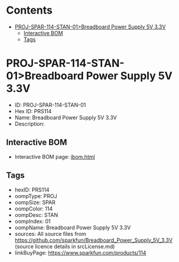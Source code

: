



Contents
========

* [PROJ-SPAR-114-STAN-01>Breadboard Power Supply 5V 3.3V](#proj-spar-114-stan-01breadboard-power-supply-5v-33v)
	* [Interactive BOM](#interactive-bom)
	* [Tags](#tags)

# PROJ-SPAR-114-STAN-01>Breadboard Power Supply 5V 3.3V

- ID: PROJ-SPAR-114-STAN-01
- Hex ID: PRS114
- Name: Breadboard Power Supply 5V 3.3V
- Description: 

## Interactive BOM

- Interactive BOM page: [ibom.html](kicad/bom/ibom.html)

## Tags

- hexID: PRS114
- oompType: PROJ
- oompSize: SPAR
- oompColor: 114
- oompDesc: STAN
- oompIndex: 01
- oompName: Breadboard Power Supply 5V 3.3V
- sources: All source files from https://github.com/sparkfun/Breadboard_Power_Supply_5V_3.3V (source licence details in srcLicense.md)
- linkBuyPage: https://www.sparkfun.com/products/114
